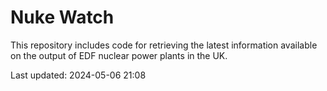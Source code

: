# Nuke Watch

This repository includes code for retrieving the latest information available on the output of EDF nuclear power plants in the UK.

Last updated: 2024-05-06 21:08